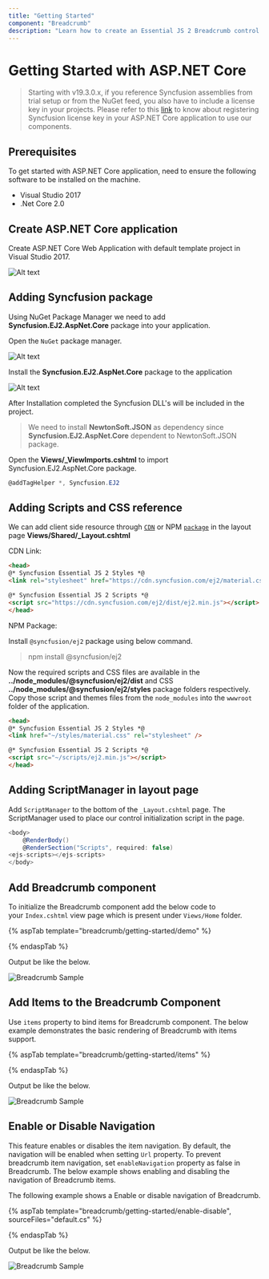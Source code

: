 ```yaml
---
title: "Getting Started"
component: "Breadcrumb"
description: "Learn how to create an Essential JS 2 Breadcrumb control in ASP.NET Core."
---
```


# Getting Started with ASP.NET Core

> Starting with v19.3.0.x, if you reference Syncfusion assemblies from trial setup or from the NuGet feed, you also have to include a license key in your projects. Please refer to this [link](https://help.syncfusion.com/common/essential-studio/licensing/license-key) to know about registering Syncfusion license key in your ASP.NET Core application to use our components.

## Prerequisites

To get started with ASP.NET Core application, need to ensure the following software to be installed on the machine.
* Visual Studio 2017
* .Net Core 2.0

## Create ASP.NET Core application

Create ASP.NET Core Web Application with default template project in Visual Studio 2017.

![Alt text](./images/default-template.png)

## Adding Syncfusion package

Using NuGet Package Manager we need to add **Syncfusion.EJ2.AspNet.Core** package into your application.

Open the `NuGet` package manager.

![Alt text](./images/solution-explorer-core.png)

Install the **Syncfusion.EJ2.AspNet.Core** package to the application

![Alt text](./images/nuget-package-demo.png)

After Installation completed the Syncfusion DLL's will be included in the project.

> We need to install **NewtonSoft.JSON** as dependency since **Syncfusion.EJ2.AspNet.Core** dependent to NewtonSoft.JSON package.

Open the **Views/_ViewImports.cshtml** to import Syncfusion.EJ2.AspNet.Core package.

```cs
@addTagHelper *, Syncfusion.EJ2
```

## Adding Scripts and CSS reference

We can add client side resource through [`CDN`](http://ej2.syncfusion.com/15.4.23/documentation/base/deployment.html?lang=typescript#cdn) or NPM [`package`](https://www.npmjs.com/package/@syncfusion/ej2) in the layout page **Views/Shared/_Layout.cshtml**

CDN Link:

```html
<head>
@* Syncfusion Essential JS 2 Styles *@
<link rel="stylesheet" href="https://cdn.syncfusion.com/ej2/material.css" />

@* Syncfusion Essential JS 2 Scripts *@
<script src="https://cdn.syncfusion.com/ej2/dist/ej2.min.js"></script>
</head>
```

NPM Package:

Install `@syncfusion/ej2` package using below command.

> npm install @syncfusion/ej2

Now the required scripts and CSS files are available in the **../node_modules/@syncfusion/ej2/dist** and CSS **../node_modules/@syncfusion/ej2/styles** package folders respectively. Copy those script and themes files from the `node_modules` into the `wwwroot` folder of the application.

```html
<head>
@* Syncfusion Essential JS 2 Styles *@
<link href="~/styles/material.css" rel="stylesheet" />

@* Syncfusion Essential JS 2 Scripts *@
<script src="~/scripts/ej2.min.js"></script>
</head>
```

## Adding ScriptManager in layout page

Add `ScriptManager` to the bottom of the `_Layout.cshtml` page. The ScriptManager used to place our control initialization script in the page.

```cs
<body>
    @RenderBody()
    @RenderSection("Scripts", required: false)
<ejs-scripts></ejs-scripts>
</body>
```

## Add Breadcrumb component

To initialize the Breadcrumb component add the below code to your `Index.cshtml` view page which is present under `Views/Home` folder.

{% aspTab template="breadcrumb/getting-started/demo" %}

{% endaspTab %}

Output be like the below.

![Breadcrumb Sample](./images/default.PNG)

## Add Items to the Breadcrumb Component

Use `items` property to bind items for Breadcrumb component. The below example demonstrates the basic rendering of Breadcrumb with items support.

{% aspTab template="breadcrumb/getting-started/items" %}

{% endaspTab %}

Output be like the below.

![Breadcrumb Sample](./images/items.PNG)

## Enable or Disable Navigation

This feature enables or disables the item navigation. By default, the navigation will be enabled when setting `Url` property. To prevent breadcrumb item navigation, set `enableNavigation` property as false in Breadcrumb. The below example shows enabling and disabling the navigation of Breadcrumb items.

The following example shows a Enable or disable navigation of Breadcrumb.

{% aspTab template="breadcrumb/getting-started/enable-disable", sourceFiles="default.cs" %}

{% endaspTab %}

Output be like the below.

![Breadcrumb Sample](./images/enable-disable.png)
